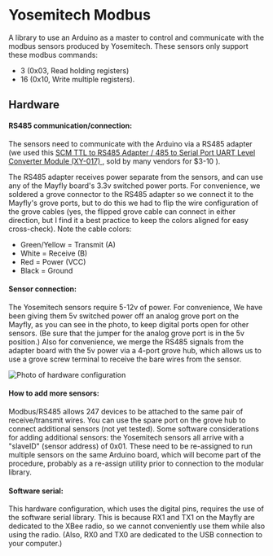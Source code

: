 # Yosemitech Modbus

A library to use an Arduino as a master to control and communicate with the modbus sensors produced by Yosemitech. These sensors only support these modbus commands:
* 3 (0x03, Read holding registers)
* 16 (0x10, Write multiple registers).

## Hardware

#### RS485 communication/connection:
The sensors need to communicate with the Arduino via a RS485 adapter (we used this [SCM TTL to RS485 Adapter / 485 to Serial Port UART Level Converter Module (XY-017) ](https://www.amazon.com/gp/product/B01J9C7JNA), sold by many vendors for $3-10 ).

The RS485 adapter receives power separate from the sensors, and can use any of the Mayfly board's 3.3v switched power ports. For convenience, we soldered a grove connector to the RS485 adapter so we connect it to the Mayfly's grove ports, but to do this we had to flip the wire configuration of the grove cables (yes, the flipped grove cable can connect in either direction, but I find it a best practice to keep the colors aligned for easy cross-check).
Note the cable colors:
* Green/Yellow = Transmit (A)
* White = Receive (B)
* Red = Power (VCC)
* Black = Ground

#### Sensor connection:
The Yosemitech sensors require 5-12v of power. For convenience, We have been giving them 5v switched power off an analog grove port on the Mayfly, as you can see in the photo, to keep digital ports open for other sensors. (Be sure that the jumper for the analog grove port is in the 5v position.) Also for convenience, we merge the RS485 signals from the adapter board with the 5v power via a 4-port grove hub, which allows us to use a grove screw terminal to receive the bare wires from the sensor.

![Photo of hardware configuration](https://github.com/EnviroDIY/YosemitechModbus/blob/yosemitech/doc/IMG_3529.JPG)

#### How to add more sensors:
Modbus/RS485 allows 247 devices to be attached to the same pair of receive/transmit wires. You can use the spare port on the grove hub to connect additional sensors (not yet tested). Some software considerations for adding additional sensors: the Yosemitech sensors all arrive with a "slaveID" (sensor address) of 0x01. These need to be re-assigned to run multiple sensors on the same Arduino board, which will become part of the procedure, probably as a re-assign utility prior to connection to the modular library.

#### Software serial:
This hardware configuration, which uses the digital pins, requires the use of the software serial library. This is because RX1 and TX1 on the Mayfly are dedicated to the XBee radio, so we cannot conveniently use them while also using the radio. (Also, RX0 and TX0 are dedicated to the USB connection to your computer.)
